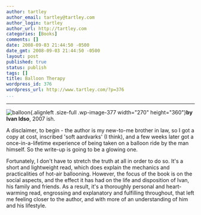 ```yaml
---
author: tartley
author_email: tartley@tartley.com
author_login: tartley
author_url: http://tartley.com
categories: [Books]
comments: []
date: 2008-09-03 21:44:50 -0500
date_gmt: 2008-09-03 21:44:50 -0500
layout: post
published: true
status: publish
tags: []
title: Balloon Therapy
wordpress_id: 376
wordpress_url: http://www.tartley.com/?p=376
...
```

---

![](http://www.tartley.com/wp-content/uploads/2008/09/balloon.jpg "balloon"){.alignleft
.size-full .wp-image-377 width="270" height="360"}**by Ivan Idso**, 2007
ish.

A disclaimer, to begin - the author is my new-to-me brother in law, so I
got a copy at cost, inscribed 'soft aardvarks' (I think), and a few
weeks later got a once-in-a-lifetime experience of being taken on a
balloon ride by the man himself. So the write-up is going to be a
glowing one.

Fortunately, I don't have to stretch the truth at all in order to do so.
It's a short and lightweight read, which does explain the mechanics and
practicalities of hot-air ballooning. However, the focus of the book is
on the social aspects, and the effect it has had on the life and
disposition of Ivan, his family and friends. As a result, it's a
thoroughly personal and heart-warming read, engrossing and explanatory
and fulfilling throughout, that left me feeling closer to the author,
and with more of an understanding of him and his lifestyle.
